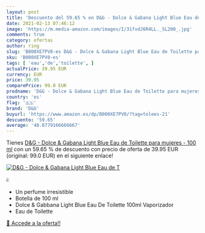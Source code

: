 ```yaml
---
layout: post
title: 'Descuento del 59.65 % en D&G - Dolce & Gabana Light Blue Eau de T'
date: 2021-02-13 07:46:12
image: 'https://m.media-amazon.com/images/I/31fxdJ6R4LL._SL200_.jpg'
comments: true
category: ofertas
author: ring
slug: 'B000XE7PV0-es D&G - Dolce & Gabana Light Blue Eau de Toilette para...'
sku: 'B000XE7PV0-es'
tags: [ 'eau','de','toilette', ]
actualPrice: 39.95 EUR
currency: EUR
price: 39.95
comparePrice: 99.0 EUR
prodname: 'D&G - Dolce & Gabana Light Blue Eau de Toilette para mujeres - 100 ml'
country: 'es'
flag: '🇪🇸'
brand: 'D&G'
buyurl: 'https://www.amazon.es/dp/B000XE7PV0/?tag=tolees-21'
descuento: '59.65'
average: '48.8779166666667'
---
```


Tienes [D&G - Dolce & Gabana Light Blue Eau de Toilette para mujeres - 100 ml](https://www.amazon.es/dp/B000XE7PV0/?tag=tolees-21) con un 59.65 % de descuento con precio de oferta de 39.95 EUR (original: 99.0 EUR) en el siguiente enlace!

[![D&G - Dolce & Gabana Light Blue Eau de T](https://m.media-amazon.com/images/I/31fxdJ6R4LL._SL200_.jpg)](https://www.amazon.es/dp/B000XE7PV0/?tag=tolees-21)

ℹ️:

- Un perfume irresistible
- Botella de 100 ml
- Dolce & Gabbana Light Blue Eau De Toilette 100ml Vaporizador
- Eau de Toilette

[🛒 Accede a la oferta!!](https://www.amazon.es/dp/B000XE7PV0/?tag=tolees-21)
